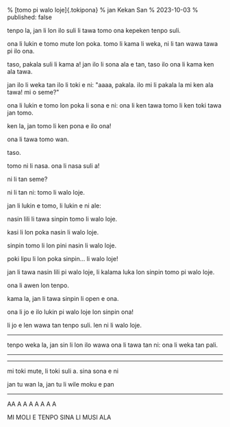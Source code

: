 % [tomo pi walo loje]{.tokipona}
% jan Kekan San
% 2023-10-03
% published: false

tenpo la, jan li lon ilo suli li tawa tomo ona kepeken tenpo suli.

ona li lukin e tomo mute lon poka. tomo li kama li weka, ni li tan wawa tawa pi ilo ona.

taso, pakala suli li kama a! jan ilo li sona ala e tan, taso ilo ona li kama ken ala tawa.

jan ilo li weka tan ilo li toki e ni: "aaaa, pakala. ilo mi li pakala la mi ken ala tawa! mi o seme?"

ona li lukin e tomo lon poka li sona e ni: ona li ken tawa tomo li ken toki tawa jan tomo.

ken la, jan tomo li ken pona e ilo ona!

ona li tawa tomo wan.

taso.

tomo ni li nasa. ona li nasa suli a!

ni li tan seme?

ni li tan ni: tomo li walo loje.

jan li lukin e tomo, li lukin e ni ale:

nasin lili li tawa sinpin tomo li walo loje.

kasi li lon poka nasin li walo loje.

sinpin tomo li lon pini nasin li walo loje.

poki lipu li lon poka sinpin... li walo loje!

jan li tawa nasin lili pi walo loje, li kalama luka lon sinpin tomo pi walo loje.

ona li awen lon tenpo.

kama la, jan li tawa sinpin li open e ona.

ona li jo e ilo lukin pi walo loje lon sinpin ona!

li jo e len wawa tan tenpo suli. len ni li walo loje.

---

tenpo weka la, jan sin li lon ilo wawa ona li tawa tan ni: ona li weka tan pali.

---

---

mi toki mute, li toki suli a. sina sona e ni

jan tu wan la, jan tu li wile moku e pan

---

AA A A A A A A A

MI MOLI E TENPO SINA LI MUSI ALA
